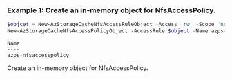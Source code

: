 ### Example 1: Create an in-memory object for NfsAccessPolicy.
```powershell
$objcet = New-AzStorageCacheNfsAccessRuleObject -Access 'rw' -Scope 'network' -AnonymousUid "65534" -AnonymousGid "65534" -SubmountAccess:$True -RootSquash:$True -Suid:$False -Filter "10.99.1.0/24"
New-AzStorageCacheNfsAccessPolicyObject -AccessRule $object -Name azps-nfsaccesspolicy
```

```output
Name
----
azps-nfsaccesspolicy
```

Create an in-memory object for NfsAccessPolicy.